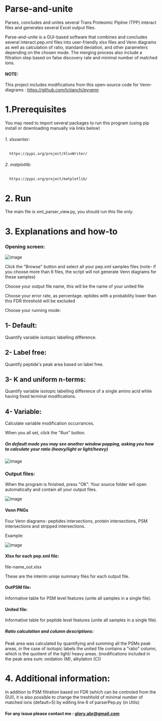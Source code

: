 # Parse-and-unite
Parses, concludes and unites several Trans Proteomic Pipline (TPP) interact files and generates several Excel output files.

Parse-and-unite is a GUI-based software that combines and concludes several interact.pep.xml files into user-friendly xlsx files and Venn diagrams as well as calculation of ratio, standard deviation, and other parameters depending on the chosen mode. The merging process also include a filtration step based on false discovery rate and minimal number of matched ions.

#### NOTE:
This project includes modifications from this open-source code for Venn-diagrams : https://github.com/tctianchi/pyvenn


# 1.Prerequisites
You may need to import several packages to run this program (using pip install or downloading manually via links below)

   ###### 1. xlsxwriter:
      https://pypi.org/project/XlsxWriter/

   ###### 2. matplotlib:
      https://pypi.org/project/matplotlib/
  
      
# 2. Run
   The main file is xml_parser_view.py, you should run this file only.


# 3. Explanations and how-to
    

### Opening screen:
![image](https://user-images.githubusercontent.com/18205398/209855307-63dc16c4-7e8e-44de-a06b-753c6ae6b257.png)

Click the "Browse" button and select all your pep.xml samples files (note- if you choose more than 6 files, the script will not generate Venn diagrams for these samples)

Choose your output file name, this will be the name of your united file

Choose your error rate, as percentage. eptides with a probability lower than this FDR threshold will be excluded

Choose your running mode: 
## 1- Default: 

Quantify variable isotopic labelling difference.


## 2- Label free:

Quantify peptide's peak area based on label free.

## 3- K and uniform n-terms: 

Quantify variable isotopic labelling difference of a single amino acid while having fixed terminal modifications.

## 4- Variable:

Calculate variable modification occurrances.



When you all set, click the "Run" button.

##### On default mode you may see another window popping, asking you how to calculate your ratio (heavy/light or light/heavy)


![image](https://user-images.githubusercontent.com/18205398/209857437-dc7d157c-1833-432f-bac4-80b3a973c7ba.png)


### Output files:
When the program is finished, press "OK". Your source folder will open automatically and contain all your output files.


![image](https://user-images.githubusercontent.com/18205398/209857982-9b26c1fe-e862-4436-805f-5cfed2926202.png)



#### Venn PNGs
Four Venn diagrams- peptides intersections, protein intersections, PSM intersections and stripped intersections.

Example:


![image](https://user-images.githubusercontent.com/18205398/209858248-95246b08-7546-47c0-b800-240b235738ad.png)


#### Xlsx for each pep.xml file:
file-name_out.xlsx

These are the interim uniqe summary files for each output file.

   
 
#### OutPSM file:
   Informative table for PSM level features (unite all samples in a single file).
   
   
 #### United file:
   Informative table for peptide level features (unite all samples in a single file).
   
   
   
 ##### Ratio calculation and column descriptions:
   Peak area was calculated by quantifying and summing all the PSMs peak areas, in the case of isotopic labels
   the united file contains a "ratio" column, which is the  quotient of the light/ heavy areas.
   (modifications included in the peak area sum: oxidation (M), alkylation (C))
   
# 4. Additional information:
In addition to PSM filtration based on FDR (which can be controled from the GUI), it is also possible to change the treshhold of minimal number of matched ions (default=5) by editing line 6 of parserPep.py (in Utils)

#### For any issue please contact me : glory.abr@gmail.com
